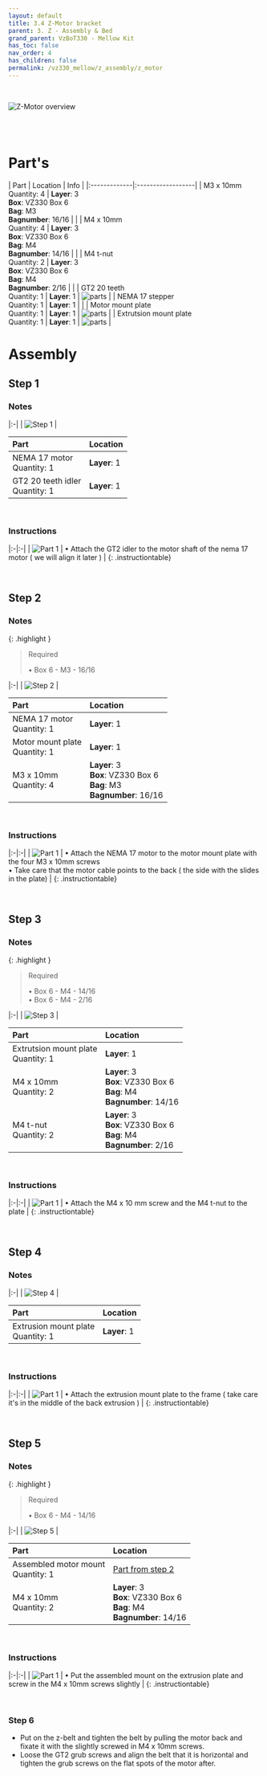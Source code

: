 ```yaml
---
layout: default
title: 3.4 Z-Motor bracket
parent: 3. Z - Assembly & Bed
grand_parent: VzBoT330 - Mellow Kit
has_toc: false
nav_order: 4
has_children: false
permalink: /vz330_mellow/z_assembly/z_motor
---
```


<br>

![Z-Motor overview](../../assets/images/manual/vz330_mellow/z_assembly/z_motor/overview.png)

<br>
<br>

# Part's

| Part | Location | Info |
|:-------------|:------------------|
| M3 x 10mm <br> Quantity: 4 | **Layer**: 3 <br> **Box**: VZ330 Box 6 <br> **Bag**: M3 <br> **Bagnumber**: 16/16 |  |
| M4 x 10mm <br> Quantity: 4 | **Layer**: 3 <br> **Box**: VZ330 Box 6 <br> **Bag**: M4 <br> **Bagnumber**: 14/16 |  |
| M4 t-nut <br> Quantity: 2 | **Layer**: 3 <br> **Box**: VZ330 Box 6 <br> **Bag**: M4 <br> **Bagnumber**: 2/16 |  |
| GT2 20 teeth <br> Quantity: 1 | **Layer**: 1 | ![parts](../../assets/images/manual/vz330_mellow/z_assembly/z_motor/parts/gt2_20.png) |
| NEMA 17 stepper <br> Quantity: 1 | **Layer**: 1 |  |
| Motor mount plate <br> Quantity: 1 | **Layer**: 1 | ![parts](../../assets/images/manual/vz330_mellow/z_assembly/z_motor/parts/motor_plate.png) |
| Extrutsion mount plate <br> Quantity: 1 | **Layer**: 1 | ![parts](../../assets/images/manual/vz330_mellow/z_assembly/z_motor/parts/extrusion_mount.png) |

# Assembly

## Step 1

### Notes

|:-|
| ![Step 1](../../assets/images/manual/vz330_mellow/z_assembly/z_motor/step1.png) |

| Part | Location |
|:-|:-|
| NEMA 17 motor <br> Quantity: 1 | **Layer**: 1 |
| GT2 20 teeth idler <br> Quantity: 1 | **Layer**: 1 |

<br>

### Instructions

|:-|:-|
| ![Part 1](../../assets/images/manual/vz330_mellow/z_assembly/z_motor/step1_part1.png) | &#8226; Attach the GT2 idler to the motor shaft of the nema 17 motor ( we will align it later ) |
{: .instructiontable}

<br>

## Step 2

### Notes

{: .highlight }
> Required
>
> &#8226; Box 6 - M3 - 16/16

|:-|
| ![Step 2](../../assets/images/manual/vz330_mellow/z_assembly/z_motor/step2.png) |

| Part | Location |
|:-|:-|
| NEMA 17 motor <br> Quantity: 1 | **Layer**: 1 |
| Motor mount plate<br> Quantity: 1 | **Layer**: 1 |
| M3 x 10mm <br> Quantity: 4 | **Layer**: 3 <br> **Box**: VZ330 Box 6 <br> **Bag**: M3 <br> **Bagnumber**: 16/16 |

<br>

### Instructions

|:-|:-|
| ![Part 1](../../assets/images/manual/vz330_mellow/z_assembly/z_motor/step2_part1.png) | &#8226; Attach the NEMA 17 motor to the motor mount plate with the four M3 x 10mm screws <br> &#8226; Take care that the motor cable points to the back ( the side with the slides in the plate) |
{: .instructiontable}

<br>

## Step 3

### Notes

{: .highlight }
> Required
>
> &#8226; Box 6 - M4 - 14/16 <br>
> &#8226; Box 6 - M4 - 2/16

|:-|
| ![Step 3](../../assets/images/manual/vz330_mellow/z_assembly/z_motor/step3.png) |

| Part | Location |
|:-|:-|
| Extrutsion mount plate <br> Quantity: 1 | **Layer**: 1 | 
| M4 x 10mm <br> Quantity: 2 | **Layer**: 3 <br> **Box**: VZ330 Box 6 <br> **Bag**: M4 <br> **Bagnumber**: 14/16 |
| M4 t-nut <br> Quantity: 2 | **Layer**: 3 <br> **Box**: VZ330 Box 6 <br> **Bag**: M4 <br> **Bagnumber**: 2/16 |

<br>

### Instructions

|:-|:-|
| ![Part 1](../../assets/images/manual/vz330_mellow/z_assembly/z_motor/step3_part1.png) | &#8226; Attach the M4 x 10 mm screw and the M4 t-nut to the plate |
{: .instructiontable}

<br>

## Step 4

### Notes

|:-|
| ![Step 4](../../assets/images/manual/vz330_mellow/z_assembly/z_motor/step4.png) |

| Part | Location |
|:-|:-|
| Extrusion mount plate <br> Quantity: 1 | **Layer**: 1 |

<br>

### Instructions

|:-|:-|
| ![Part 1](../../assets/images/manual/vz330_mellow/z_assembly/z_motor/step4_part1.png) | &#8226; Attach the extrusion mount plate to the frame ( take care it's in the middle of the back extrusion ) |
{: .instructiontable}

<br>

## Step 5

### Notes

{: .highlight }
> Required
>
> &#8226; Box 6 - M4 - 14/16

|:-|
| ![Step 5](../../assets/images/manual/vz330_mellow/z_assembly/z_motor/step5.png) |

| Part | Location |
|:-|:-|
| Assembled motor mount <br> Quantity: 1 | [Part from step 2](#step-2) |
| M4 x 10mm <br> Quantity: 2 | **Layer**: 3 <br> **Box**: VZ330 Box 6 <br> **Bag**: M4 <br> **Bagnumber**: 14/16 |

<br>

### Instructions

|:-|:-|
| ![Part 1](../../assets/images/manual/vz330_mellow/z_assembly/z_motor/step5_part1.png) | &#8226; Put the assembled mount on the extrusion plate and screw in the M4 x 10mm screws slightly |
{: .instructiontable}

<br>

### Step 6

- Put on the z-belt and tighten the belt by pulling the motor back and fixate it with the slightly screwed in M4 x 10mm screws.
- Loose the GT2 grub screws and align the belt that it is horizontal and tighten the grub screws on the flat spots of the motor after.